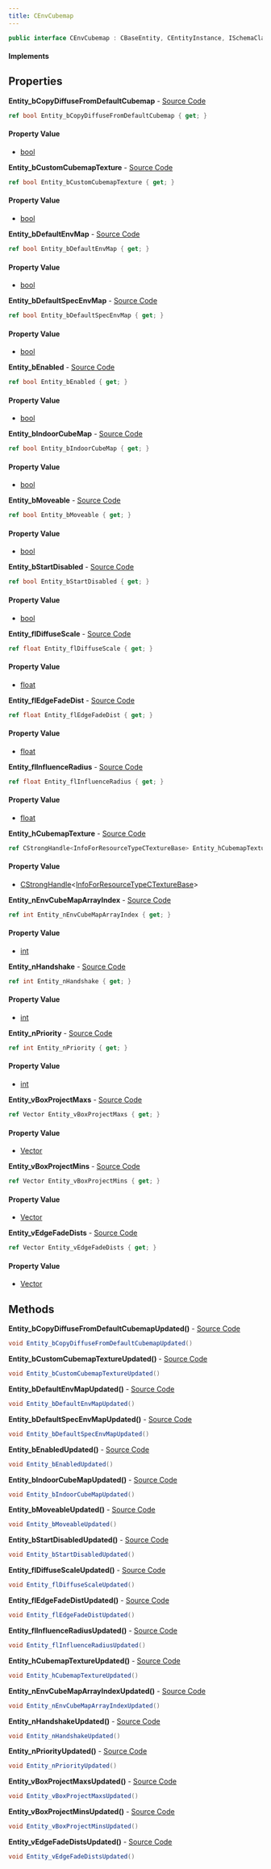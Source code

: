 ```yaml
---
title: CEnvCubemap
---
```


```csharp
public interface CEnvCubemap : CBaseEntity, CEntityInstance, ISchemaClass<CEntityInstance>, ISchemaClass<CBaseEntity>, ISchemaClass<CEnvCubemap>, ISchemaField, ISchemaClass, INativeHandle
```

#### Implements

## Properties

**Entity_bCopyDiffuseFromDefaultCubemap** - [Source Code](https://github.com/swiftly-solution/swiftlys2/blob/master/managed/src/SwiftlyS2.Generated/Schemas/Interfaces/CEnvCubemap.cs#L48)

```csharp
ref bool Entity_bCopyDiffuseFromDefaultCubemap { get; }
```

#### Property Value

- [bool](https://learn.microsoft.com/dotnet/api/system.boolean)

**Entity_bCustomCubemapTexture** - [Source Code](https://github.com/swiftly-solution/swiftlys2/blob/master/managed/src/SwiftlyS2.Generated/Schemas/Interfaces/CEnvCubemap.cs#L18)

```csharp
ref bool Entity_bCustomCubemapTexture { get; }
```

#### Property Value

- [bool](https://learn.microsoft.com/dotnet/api/system.boolean)

**Entity_bDefaultEnvMap** - [Source Code](https://github.com/swiftly-solution/swiftlys2/blob/master/managed/src/SwiftlyS2.Generated/Schemas/Interfaces/CEnvCubemap.cs#L42)

```csharp
ref bool Entity_bDefaultEnvMap { get; }
```

#### Property Value

- [bool](https://learn.microsoft.com/dotnet/api/system.boolean)

**Entity_bDefaultSpecEnvMap** - [Source Code](https://github.com/swiftly-solution/swiftlys2/blob/master/managed/src/SwiftlyS2.Generated/Schemas/Interfaces/CEnvCubemap.cs#L44)

```csharp
ref bool Entity_bDefaultSpecEnvMap { get; }
```

#### Property Value

- [bool](https://learn.microsoft.com/dotnet/api/system.boolean)

**Entity_bEnabled** - [Source Code](https://github.com/swiftly-solution/swiftlys2/blob/master/managed/src/SwiftlyS2.Generated/Schemas/Interfaces/CEnvCubemap.cs#L50)

```csharp
ref bool Entity_bEnabled { get; }
```

#### Property Value

- [bool](https://learn.microsoft.com/dotnet/api/system.boolean)

**Entity_bIndoorCubeMap** - [Source Code](https://github.com/swiftly-solution/swiftlys2/blob/master/managed/src/SwiftlyS2.Generated/Schemas/Interfaces/CEnvCubemap.cs#L46)

```csharp
ref bool Entity_bIndoorCubeMap { get; }
```

#### Property Value

- [bool](https://learn.microsoft.com/dotnet/api/system.boolean)

**Entity_bMoveable** - [Source Code](https://github.com/swiftly-solution/swiftlys2/blob/master/managed/src/SwiftlyS2.Generated/Schemas/Interfaces/CEnvCubemap.cs#L26)

```csharp
ref bool Entity_bMoveable { get; }
```

#### Property Value

- [bool](https://learn.microsoft.com/dotnet/api/system.boolean)

**Entity_bStartDisabled** - [Source Code](https://github.com/swiftly-solution/swiftlys2/blob/master/managed/src/SwiftlyS2.Generated/Schemas/Interfaces/CEnvCubemap.cs#L40)

```csharp
ref bool Entity_bStartDisabled { get; }
```

#### Property Value

- [bool](https://learn.microsoft.com/dotnet/api/system.boolean)

**Entity_flDiffuseScale** - [Source Code](https://github.com/swiftly-solution/swiftlys2/blob/master/managed/src/SwiftlyS2.Generated/Schemas/Interfaces/CEnvCubemap.cs#L38)

```csharp
ref float Entity_flDiffuseScale { get; }
```

#### Property Value

- [float](https://learn.microsoft.com/dotnet/api/system.single)

**Entity_flEdgeFadeDist** - [Source Code](https://github.com/swiftly-solution/swiftlys2/blob/master/managed/src/SwiftlyS2.Generated/Schemas/Interfaces/CEnvCubemap.cs#L34)

```csharp
ref float Entity_flEdgeFadeDist { get; }
```

#### Property Value

- [float](https://learn.microsoft.com/dotnet/api/system.single)

**Entity_flInfluenceRadius** - [Source Code](https://github.com/swiftly-solution/swiftlys2/blob/master/managed/src/SwiftlyS2.Generated/Schemas/Interfaces/CEnvCubemap.cs#L20)

```csharp
ref float Entity_flInfluenceRadius { get; }
```

#### Property Value

- [float](https://learn.microsoft.com/dotnet/api/system.single)

**Entity_hCubemapTexture** - [Source Code](https://github.com/swiftly-solution/swiftlys2/blob/master/managed/src/SwiftlyS2.Generated/Schemas/Interfaces/CEnvCubemap.cs#L16)

```csharp
ref CStrongHandle<InfoForResourceTypeCTextureBase> Entity_hCubemapTexture { get; }
```

#### Property Value

- [CStrongHandle](/docs/api/shared/natives/cstronghandle-1)<[InfoForResourceTypeCTextureBase](/docs/api/shared/schemadefinitions/infoforresourcetypectexturebase)>

**Entity_nEnvCubeMapArrayIndex** - [Source Code](https://github.com/swiftly-solution/swiftlys2/blob/master/managed/src/SwiftlyS2.Generated/Schemas/Interfaces/CEnvCubemap.cs#L30)

```csharp
ref int Entity_nEnvCubeMapArrayIndex { get; }
```

#### Property Value

- [int](https://learn.microsoft.com/dotnet/api/system.int32)

**Entity_nHandshake** - [Source Code](https://github.com/swiftly-solution/swiftlys2/blob/master/managed/src/SwiftlyS2.Generated/Schemas/Interfaces/CEnvCubemap.cs#L28)

```csharp
ref int Entity_nHandshake { get; }
```

#### Property Value

- [int](https://learn.microsoft.com/dotnet/api/system.int32)

**Entity_nPriority** - [Source Code](https://github.com/swiftly-solution/swiftlys2/blob/master/managed/src/SwiftlyS2.Generated/Schemas/Interfaces/CEnvCubemap.cs#L32)

```csharp
ref int Entity_nPriority { get; }
```

#### Property Value

- [int](https://learn.microsoft.com/dotnet/api/system.int32)

**Entity_vBoxProjectMaxs** - [Source Code](https://github.com/swiftly-solution/swiftlys2/blob/master/managed/src/SwiftlyS2.Generated/Schemas/Interfaces/CEnvCubemap.cs#L24)

```csharp
ref Vector Entity_vBoxProjectMaxs { get; }
```

#### Property Value

- [Vector](/docs/api/shared/natives/vector)

**Entity_vBoxProjectMins** - [Source Code](https://github.com/swiftly-solution/swiftlys2/blob/master/managed/src/SwiftlyS2.Generated/Schemas/Interfaces/CEnvCubemap.cs#L22)

```csharp
ref Vector Entity_vBoxProjectMins { get; }
```

#### Property Value

- [Vector](/docs/api/shared/natives/vector)

**Entity_vEdgeFadeDists** - [Source Code](https://github.com/swiftly-solution/swiftlys2/blob/master/managed/src/SwiftlyS2.Generated/Schemas/Interfaces/CEnvCubemap.cs#L36)

```csharp
ref Vector Entity_vEdgeFadeDists { get; }
```

#### Property Value

- [Vector](/docs/api/shared/natives/vector)

## Methods

**Entity_bCopyDiffuseFromDefaultCubemapUpdated()** - [Source Code](https://github.com/swiftly-solution/swiftlys2/blob/master/managed/src/SwiftlyS2.Generated/Schemas/Interfaces/CEnvCubemap.cs#L68)

```csharp
void Entity_bCopyDiffuseFromDefaultCubemapUpdated()
```

**Entity_bCustomCubemapTextureUpdated()** - [Source Code](https://github.com/swiftly-solution/swiftlys2/blob/master/managed/src/SwiftlyS2.Generated/Schemas/Interfaces/CEnvCubemap.cs#L53)

```csharp
void Entity_bCustomCubemapTextureUpdated()
```

**Entity_bDefaultEnvMapUpdated()** - [Source Code](https://github.com/swiftly-solution/swiftlys2/blob/master/managed/src/SwiftlyS2.Generated/Schemas/Interfaces/CEnvCubemap.cs#L65)

```csharp
void Entity_bDefaultEnvMapUpdated()
```

**Entity_bDefaultSpecEnvMapUpdated()** - [Source Code](https://github.com/swiftly-solution/swiftlys2/blob/master/managed/src/SwiftlyS2.Generated/Schemas/Interfaces/CEnvCubemap.cs#L66)

```csharp
void Entity_bDefaultSpecEnvMapUpdated()
```

**Entity_bEnabledUpdated()** - [Source Code](https://github.com/swiftly-solution/swiftlys2/blob/master/managed/src/SwiftlyS2.Generated/Schemas/Interfaces/CEnvCubemap.cs#L69)

```csharp
void Entity_bEnabledUpdated()
```

**Entity_bIndoorCubeMapUpdated()** - [Source Code](https://github.com/swiftly-solution/swiftlys2/blob/master/managed/src/SwiftlyS2.Generated/Schemas/Interfaces/CEnvCubemap.cs#L67)

```csharp
void Entity_bIndoorCubeMapUpdated()
```

**Entity_bMoveableUpdated()** - [Source Code](https://github.com/swiftly-solution/swiftlys2/blob/master/managed/src/SwiftlyS2.Generated/Schemas/Interfaces/CEnvCubemap.cs#L57)

```csharp
void Entity_bMoveableUpdated()
```

**Entity_bStartDisabledUpdated()** - [Source Code](https://github.com/swiftly-solution/swiftlys2/blob/master/managed/src/SwiftlyS2.Generated/Schemas/Interfaces/CEnvCubemap.cs#L64)

```csharp
void Entity_bStartDisabledUpdated()
```

**Entity_flDiffuseScaleUpdated()** - [Source Code](https://github.com/swiftly-solution/swiftlys2/blob/master/managed/src/SwiftlyS2.Generated/Schemas/Interfaces/CEnvCubemap.cs#L63)

```csharp
void Entity_flDiffuseScaleUpdated()
```

**Entity_flEdgeFadeDistUpdated()** - [Source Code](https://github.com/swiftly-solution/swiftlys2/blob/master/managed/src/SwiftlyS2.Generated/Schemas/Interfaces/CEnvCubemap.cs#L61)

```csharp
void Entity_flEdgeFadeDistUpdated()
```

**Entity_flInfluenceRadiusUpdated()** - [Source Code](https://github.com/swiftly-solution/swiftlys2/blob/master/managed/src/SwiftlyS2.Generated/Schemas/Interfaces/CEnvCubemap.cs#L54)

```csharp
void Entity_flInfluenceRadiusUpdated()
```

**Entity_hCubemapTextureUpdated()** - [Source Code](https://github.com/swiftly-solution/swiftlys2/blob/master/managed/src/SwiftlyS2.Generated/Schemas/Interfaces/CEnvCubemap.cs#L52)

```csharp
void Entity_hCubemapTextureUpdated()
```

**Entity_nEnvCubeMapArrayIndexUpdated()** - [Source Code](https://github.com/swiftly-solution/swiftlys2/blob/master/managed/src/SwiftlyS2.Generated/Schemas/Interfaces/CEnvCubemap.cs#L59)

```csharp
void Entity_nEnvCubeMapArrayIndexUpdated()
```

**Entity_nHandshakeUpdated()** - [Source Code](https://github.com/swiftly-solution/swiftlys2/blob/master/managed/src/SwiftlyS2.Generated/Schemas/Interfaces/CEnvCubemap.cs#L58)

```csharp
void Entity_nHandshakeUpdated()
```

**Entity_nPriorityUpdated()** - [Source Code](https://github.com/swiftly-solution/swiftlys2/blob/master/managed/src/SwiftlyS2.Generated/Schemas/Interfaces/CEnvCubemap.cs#L60)

```csharp
void Entity_nPriorityUpdated()
```

**Entity_vBoxProjectMaxsUpdated()** - [Source Code](https://github.com/swiftly-solution/swiftlys2/blob/master/managed/src/SwiftlyS2.Generated/Schemas/Interfaces/CEnvCubemap.cs#L56)

```csharp
void Entity_vBoxProjectMaxsUpdated()
```

**Entity_vBoxProjectMinsUpdated()** - [Source Code](https://github.com/swiftly-solution/swiftlys2/blob/master/managed/src/SwiftlyS2.Generated/Schemas/Interfaces/CEnvCubemap.cs#L55)

```csharp
void Entity_vBoxProjectMinsUpdated()
```

**Entity_vEdgeFadeDistsUpdated()** - [Source Code](https://github.com/swiftly-solution/swiftlys2/blob/master/managed/src/SwiftlyS2.Generated/Schemas/Interfaces/CEnvCubemap.cs#L62)

```csharp
void Entity_vEdgeFadeDistsUpdated()
```

